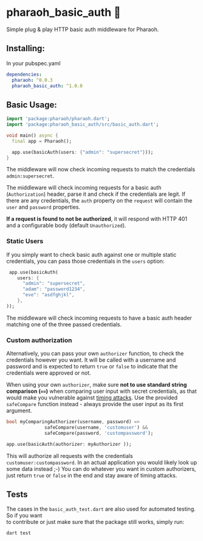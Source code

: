 # pharaoh_basic_auth 🏴

Simple plug & play HTTP basic auth middleware for Pharaoh.

## Installing:

In your pubspec.yaml

```yaml
dependencies:
  pharaoh: ^0.0.3
  pharaoh_basic_auth: ^1.0.0
```

## Basic Usage:

```dart
import 'package:pharaoh/pharaoh.dart';
import 'package:pharaoh_basic_auth/src/basic_auth.dart';

void main() async {
  final app = Pharaoh();

  app.use(basicAuth(users: {"admin": "supersecret"}));
}
```

The middleware will now check incoming requests to match the credentials
`admin:supersecret`.

The middleware will check incoming requests for a basic auth (`Authorization`)
header, parse it and check if the credentials are legit. If there are any
credentials, the `auth` property on the `request` will contain the `user` and `password` properties.

**If a request is found to not be authorized**, it will respond with HTTP 401
and a configurable body (default `Unauthorized`).

### Static Users

If you simply want to check basic auth against one or multiple static credentials,
you can pass those credentials in the `users` option:

```dart
 app.use(basicAuth(
    users: {
      "admin": "supersecret",
      "adam": "password1234",
      "eve": "asdfghjkl",
    },
));
```

The middleware will check incoming requests to have a basic auth header matching
one of the three passed credentials.

### Custom authorization

Alternatively, you can pass your own `authorizer` function, to check the credentials
however you want. It will be called with a username and password and is expected to
return `true` or `false` to indicate that the credentials were approved or not.

When using your own `authorizer`, make sure **not to use standard string comparison (`==`)**
when comparing user input with secret credentials, as that would make you vulnerable against
[timing attacks](https://en.wikipedia.org/wiki/Timing_attack). Use the provided `safeCompare`
function instead - always provide the user input as its first argument.

```dart
bool myComparingAuthorizer(username, password) =>
              safeCompare(username, 'customuser') &&
              safeCompare(password, 'custompassword');

app.use(basicAuth(authorizer: myAuthorizer ));
```

This will authorize all requests with the credentials `customuser:custompassword`.
In an actual application you would likely look up some data instead ;-) You can do whatever you
want in custom authorizers, just return `true` or `false` in the end and stay aware of timing
attacks.

## Tests

The cases in the `basic_auth_test.dart` are also used for automated testing. So if you want  
to contribute or just make sure that the package still works, simply run:

```shell
dart test
```
